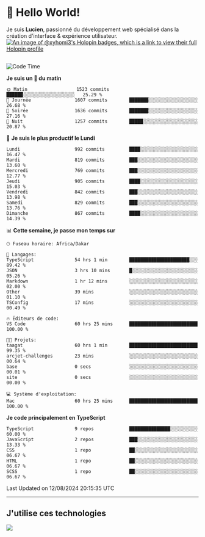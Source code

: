# 👋 Hello World!

Je suis **Lucien**, passionné du développement web spécialisé dans la création d'interface & expérience utilisateur.
[![An image of @xyhomi3's Holopin badges, which is a link to view their full Holopin profile](https://holopin.me/xyhomi3)](https://holopin.io/@xyhomi3)

##

<!--START_SECTION:waka-->
![Code Time](http://img.shields.io/badge/Code%20Time-1%2C770%20hrs%2031%20mins-blue)

**Je suis un 🐤 du matin** 

```text
🌞 Matin                  1523 commits        ██████░░░░░░░░░░░░░░░░░░░   25.29 % 
🌆 Journée                1607 commits        ███████░░░░░░░░░░░░░░░░░░   26.68 % 
🌃 Soirée                 1636 commits        ███████░░░░░░░░░░░░░░░░░░   27.16 % 
🌙 Nuit                   1257 commits        █████░░░░░░░░░░░░░░░░░░░░   20.87 % 
```
📅 **Je suis le plus productif le Lundi** 

```text
Lundi                    992 commits         ████░░░░░░░░░░░░░░░░░░░░░   16.47 % 
Mardi                    819 commits         ███░░░░░░░░░░░░░░░░░░░░░░   13.60 % 
Mercredi                 769 commits         ███░░░░░░░░░░░░░░░░░░░░░░   12.77 % 
Jeudi                    905 commits         ████░░░░░░░░░░░░░░░░░░░░░   15.03 % 
Vendredi                 842 commits         ███░░░░░░░░░░░░░░░░░░░░░░   13.98 % 
Samedi                   829 commits         ███░░░░░░░░░░░░░░░░░░░░░░   13.76 % 
Dimanche                 867 commits         ████░░░░░░░░░░░░░░░░░░░░░   14.39 % 
```


📊 **Cette semaine, je passe mon temps sur** 

```text
🕑︎ Fuseau horaire: Africa/Dakar

💬 Langages: 
TypeScript               54 hrs 1 min        ██████████████████████░░░   89.42 % 
JSON                     3 hrs 10 mins       █░░░░░░░░░░░░░░░░░░░░░░░░   05.26 % 
Markdown                 1 hr 12 mins        ░░░░░░░░░░░░░░░░░░░░░░░░░   02.00 % 
Other                    39 mins             ░░░░░░░░░░░░░░░░░░░░░░░░░   01.10 % 
TSConfig                 17 mins             ░░░░░░░░░░░░░░░░░░░░░░░░░   00.49 % 

🔥 Éditeurs de code: 
VS Code                  60 hrs 25 mins      █████████████████████████   100.00 % 

🐱‍💻 Projets: 
taagat                   60 hrs 1 min        █████████████████████████   99.35 % 
arcjet-challenges        23 mins             ░░░░░░░░░░░░░░░░░░░░░░░░░   00.64 % 
base                     0 secs              ░░░░░░░░░░░░░░░░░░░░░░░░░   00.01 % 
site                     0 secs              ░░░░░░░░░░░░░░░░░░░░░░░░░   00.00 % 

💻 Système d'exploitation: 
Mac                      60 hrs 25 mins      █████████████████████████   100.00 % 
```

**Je code principalement en TypeScript** 

```text
TypeScript               9 repos             ███████████████░░░░░░░░░░   60.00 % 
JavaScript               2 repos             ███░░░░░░░░░░░░░░░░░░░░░░   13.33 % 
CSS                      1 repo              ██░░░░░░░░░░░░░░░░░░░░░░░   06.67 % 
HTML                     1 repo              ██░░░░░░░░░░░░░░░░░░░░░░░   06.67 % 
SCSS                     1 repo              ██░░░░░░░░░░░░░░░░░░░░░░░   06.67 % 
```




 Last Updated on 12/08/2024 20:15:35 UTC
<!--END_SECTION:waka-->
---

## J'utilise ces technologies

<p align="left">
  <a href="https://skillicons.dev">
    <img src="https://skillicons.dev/icons?i=ts,js,md,scss,tailwind,react,docker,express,astro,vite,nextjs,vercel,figma,ableton" />
  </a>
</p>

